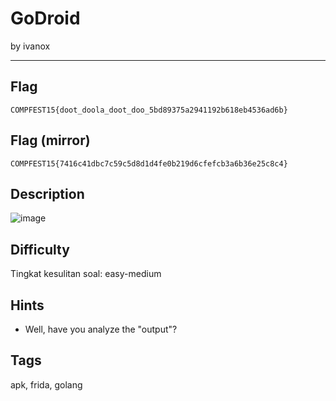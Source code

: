 # GoDroid

by ivanox

---

## Flag

```
COMPFEST15{doot_doola_doot_doo_5bd89375a2941192b618eb4536ad6b}
```

## Flag (mirror)

```
COMPFEST15{7416c41dbc7c59c5d8d1d4fe0b219d6cfefcb3a6b36e25c8c4}
```

## Description
![image](https://cdn.discordapp.com/attachments/881129085403811840/1146005218723627028/220px-Nardwuar_2019_SC.png)

## Difficulty
Tingkat kesulitan soal: easy-medium

## Hints
- Well, have you analyze the "output"?

## Tags
apk, frida, golang
